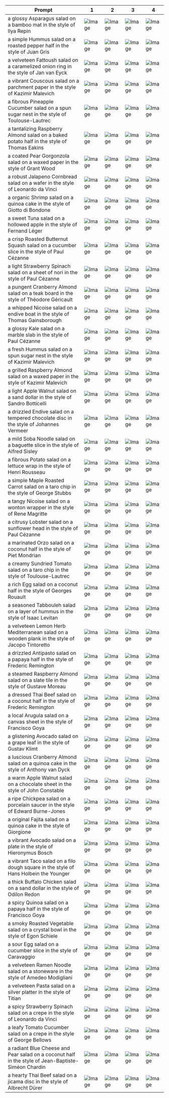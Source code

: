 | Prompt | 1 | 2 | 3 | 4 |
|-|-|-|-|-|
| a glossy Asparagus salad on a bamboo mat in the style of Ilya Repin | ![Image](https://salad-benchmark-public-assets.s3.us-east-2.amazonaws.com/sdxl/13c03d18-9d8d-46a7-b018-393f167a0369-0.jpg) | ![Image](https://salad-benchmark-public-assets.s3.us-east-2.amazonaws.com/sdxl/13c03d18-9d8d-46a7-b018-393f167a0369-1.jpg) | ![Image](https://salad-benchmark-public-assets.s3.us-east-2.amazonaws.com/sdxl/13c03d18-9d8d-46a7-b018-393f167a0369-2.jpg) | ![Image](https://salad-benchmark-public-assets.s3.us-east-2.amazonaws.com/sdxl/13c03d18-9d8d-46a7-b018-393f167a0369-3.jpg) |
| a simple Hummus salad on a roasted pepper half in the style of Juan Gris | ![Image](https://salad-benchmark-public-assets.s3.us-east-2.amazonaws.com/sdxl/096db426-2c36-44a9-82ad-89ee6ef875c7-0.jpg) | ![Image](https://salad-benchmark-public-assets.s3.us-east-2.amazonaws.com/sdxl/096db426-2c36-44a9-82ad-89ee6ef875c7-1.jpg) | ![Image](https://salad-benchmark-public-assets.s3.us-east-2.amazonaws.com/sdxl/096db426-2c36-44a9-82ad-89ee6ef875c7-2.jpg) | ![Image](https://salad-benchmark-public-assets.s3.us-east-2.amazonaws.com/sdxl/096db426-2c36-44a9-82ad-89ee6ef875c7-3.jpg) |
| a velveteen Fattoush salad on a caramelized onion ring in the style of Jan van Eyck | ![Image](https://salad-benchmark-public-assets.s3.us-east-2.amazonaws.com/sdxl/72db2579-0df4-43ef-bde0-fcc6492492ad-0.jpg) | ![Image](https://salad-benchmark-public-assets.s3.us-east-2.amazonaws.com/sdxl/72db2579-0df4-43ef-bde0-fcc6492492ad-1.jpg) | ![Image](https://salad-benchmark-public-assets.s3.us-east-2.amazonaws.com/sdxl/72db2579-0df4-43ef-bde0-fcc6492492ad-2.jpg) | ![Image](https://salad-benchmark-public-assets.s3.us-east-2.amazonaws.com/sdxl/72db2579-0df4-43ef-bde0-fcc6492492ad-3.jpg) |
| a vibrant Couscous salad on a parchment paper in the style of Kazimir Malevich | ![Image](https://salad-benchmark-public-assets.s3.us-east-2.amazonaws.com/sdxl/67ef4dbf-d87c-4a9c-be9c-262a8d0c5466-0.jpg) | ![Image](https://salad-benchmark-public-assets.s3.us-east-2.amazonaws.com/sdxl/67ef4dbf-d87c-4a9c-be9c-262a8d0c5466-1.jpg) | ![Image](https://salad-benchmark-public-assets.s3.us-east-2.amazonaws.com/sdxl/67ef4dbf-d87c-4a9c-be9c-262a8d0c5466-2.jpg) | ![Image](https://salad-benchmark-public-assets.s3.us-east-2.amazonaws.com/sdxl/67ef4dbf-d87c-4a9c-be9c-262a8d0c5466-3.jpg) |
| a fibrous Pineapple Cucumber salad on a spun sugar nest in the style of Toulouse-Lautrec | ![Image](https://salad-benchmark-public-assets.s3.us-east-2.amazonaws.com/sdxl/96ae5ec7-1dd1-485d-aba8-ed074c2809d9-0.jpg) | ![Image](https://salad-benchmark-public-assets.s3.us-east-2.amazonaws.com/sdxl/96ae5ec7-1dd1-485d-aba8-ed074c2809d9-1.jpg) | ![Image](https://salad-benchmark-public-assets.s3.us-east-2.amazonaws.com/sdxl/96ae5ec7-1dd1-485d-aba8-ed074c2809d9-2.jpg) | ![Image](https://salad-benchmark-public-assets.s3.us-east-2.amazonaws.com/sdxl/96ae5ec7-1dd1-485d-aba8-ed074c2809d9-3.jpg) |
| a tantalizing Raspberry Almond salad on a baked potato half in the style of Thomas Eakins | ![Image](https://salad-benchmark-public-assets.s3.us-east-2.amazonaws.com/sdxl/53babd06-cf5b-44fc-b87b-16c432d3ba86-0.jpg) | ![Image](https://salad-benchmark-public-assets.s3.us-east-2.amazonaws.com/sdxl/53babd06-cf5b-44fc-b87b-16c432d3ba86-1.jpg) | ![Image](https://salad-benchmark-public-assets.s3.us-east-2.amazonaws.com/sdxl/53babd06-cf5b-44fc-b87b-16c432d3ba86-2.jpg) | ![Image](https://salad-benchmark-public-assets.s3.us-east-2.amazonaws.com/sdxl/53babd06-cf5b-44fc-b87b-16c432d3ba86-3.jpg) |
| a coated Pear Gorgonzola salad on a waxed paper in the style of Grant Wood | ![Image](https://salad-benchmark-public-assets.s3.us-east-2.amazonaws.com/sdxl/86e058d6-2cda-4baa-972b-90bb470b46ba-0.jpg) | ![Image](https://salad-benchmark-public-assets.s3.us-east-2.amazonaws.com/sdxl/86e058d6-2cda-4baa-972b-90bb470b46ba-1.jpg) | ![Image](https://salad-benchmark-public-assets.s3.us-east-2.amazonaws.com/sdxl/86e058d6-2cda-4baa-972b-90bb470b46ba-2.jpg) | ![Image](https://salad-benchmark-public-assets.s3.us-east-2.amazonaws.com/sdxl/86e058d6-2cda-4baa-972b-90bb470b46ba-3.jpg) |
| a robust Jalapeno Cornbread salad on a wafer in the style of Leonardo da Vinci | ![Image](https://salad-benchmark-public-assets.s3.us-east-2.amazonaws.com/sdxl/a8489985-1d37-44e0-893e-ca90d29e282a-0.jpg) | ![Image](https://salad-benchmark-public-assets.s3.us-east-2.amazonaws.com/sdxl/a8489985-1d37-44e0-893e-ca90d29e282a-1.jpg) | ![Image](https://salad-benchmark-public-assets.s3.us-east-2.amazonaws.com/sdxl/a8489985-1d37-44e0-893e-ca90d29e282a-2.jpg) | ![Image](https://salad-benchmark-public-assets.s3.us-east-2.amazonaws.com/sdxl/a8489985-1d37-44e0-893e-ca90d29e282a-3.jpg) |
| a organic Shrimp salad on a quinoa cake in the style of Giotto di Bondone | ![Image](https://salad-benchmark-public-assets.s3.us-east-2.amazonaws.com/sdxl/425d02dc-26ec-4484-ad5a-a1399bd92ffe-0.jpg) | ![Image](https://salad-benchmark-public-assets.s3.us-east-2.amazonaws.com/sdxl/425d02dc-26ec-4484-ad5a-a1399bd92ffe-1.jpg) | ![Image](https://salad-benchmark-public-assets.s3.us-east-2.amazonaws.com/sdxl/425d02dc-26ec-4484-ad5a-a1399bd92ffe-2.jpg) | ![Image](https://salad-benchmark-public-assets.s3.us-east-2.amazonaws.com/sdxl/425d02dc-26ec-4484-ad5a-a1399bd92ffe-3.jpg) |
| a sweet Tuna salad on a hollowed apple in the style of Fernand Léger | ![Image](https://salad-benchmark-public-assets.s3.us-east-2.amazonaws.com/sdxl/bf3bc22d-bc28-4d35-998e-4f7e58dbe46c-0.jpg) | ![Image](https://salad-benchmark-public-assets.s3.us-east-2.amazonaws.com/sdxl/bf3bc22d-bc28-4d35-998e-4f7e58dbe46c-1.jpg) | ![Image](https://salad-benchmark-public-assets.s3.us-east-2.amazonaws.com/sdxl/bf3bc22d-bc28-4d35-998e-4f7e58dbe46c-2.jpg) | ![Image](https://salad-benchmark-public-assets.s3.us-east-2.amazonaws.com/sdxl/bf3bc22d-bc28-4d35-998e-4f7e58dbe46c-3.jpg) |
| a crisp Roasted Butternut Squash salad on a cucumber slice in the style of Paul Cézanne | ![Image](https://salad-benchmark-public-assets.s3.us-east-2.amazonaws.com/sdxl/f242ccfc-f892-46c7-9761-1009dc83db53-0.jpg) | ![Image](https://salad-benchmark-public-assets.s3.us-east-2.amazonaws.com/sdxl/f242ccfc-f892-46c7-9761-1009dc83db53-1.jpg) | ![Image](https://salad-benchmark-public-assets.s3.us-east-2.amazonaws.com/sdxl/f242ccfc-f892-46c7-9761-1009dc83db53-2.jpg) | ![Image](https://salad-benchmark-public-assets.s3.us-east-2.amazonaws.com/sdxl/f242ccfc-f892-46c7-9761-1009dc83db53-3.jpg) |
| a light Strawberry Spinach salad on a sheet of nori in the style of Paul Cézanne | ![Image](https://salad-benchmark-public-assets.s3.us-east-2.amazonaws.com/sdxl/21d52402-d0c5-4d8c-b9a1-73020eb19b7d-0.jpg) | ![Image](https://salad-benchmark-public-assets.s3.us-east-2.amazonaws.com/sdxl/21d52402-d0c5-4d8c-b9a1-73020eb19b7d-1.jpg) | ![Image](https://salad-benchmark-public-assets.s3.us-east-2.amazonaws.com/sdxl/21d52402-d0c5-4d8c-b9a1-73020eb19b7d-2.jpg) | ![Image](https://salad-benchmark-public-assets.s3.us-east-2.amazonaws.com/sdxl/21d52402-d0c5-4d8c-b9a1-73020eb19b7d-3.jpg) |
| a pungent Cranberry Almond salad on a teak board in the style of Théodore Géricault | ![Image](https://salad-benchmark-public-assets.s3.us-east-2.amazonaws.com/sdxl/abe1c91e-58f8-40a6-bc20-5a89ee5ccd3a-0.jpg) | ![Image](https://salad-benchmark-public-assets.s3.us-east-2.amazonaws.com/sdxl/abe1c91e-58f8-40a6-bc20-5a89ee5ccd3a-1.jpg) | ![Image](https://salad-benchmark-public-assets.s3.us-east-2.amazonaws.com/sdxl/abe1c91e-58f8-40a6-bc20-5a89ee5ccd3a-2.jpg) | ![Image](https://salad-benchmark-public-assets.s3.us-east-2.amazonaws.com/sdxl/abe1c91e-58f8-40a6-bc20-5a89ee5ccd3a-3.jpg) |
| a whipped Nicoise salad on a endive boat in the style of Thomas Gainsborough | ![Image](https://salad-benchmark-public-assets.s3.us-east-2.amazonaws.com/sdxl/48765b36-db49-40ab-95f2-d025ba92e6e3-0.jpg) | ![Image](https://salad-benchmark-public-assets.s3.us-east-2.amazonaws.com/sdxl/48765b36-db49-40ab-95f2-d025ba92e6e3-1.jpg) | ![Image](https://salad-benchmark-public-assets.s3.us-east-2.amazonaws.com/sdxl/48765b36-db49-40ab-95f2-d025ba92e6e3-2.jpg) | ![Image](https://salad-benchmark-public-assets.s3.us-east-2.amazonaws.com/sdxl/48765b36-db49-40ab-95f2-d025ba92e6e3-3.jpg) |
| a glossy Kale salad on a marble slab in the style of Paul Cézanne | ![Image](https://salad-benchmark-public-assets.s3.us-east-2.amazonaws.com/sdxl/2e11e95d-944c-42ee-be8e-4539c5cc843c-0.jpg) | ![Image](https://salad-benchmark-public-assets.s3.us-east-2.amazonaws.com/sdxl/2e11e95d-944c-42ee-be8e-4539c5cc843c-1.jpg) | ![Image](https://salad-benchmark-public-assets.s3.us-east-2.amazonaws.com/sdxl/2e11e95d-944c-42ee-be8e-4539c5cc843c-2.jpg) | ![Image](https://salad-benchmark-public-assets.s3.us-east-2.amazonaws.com/sdxl/2e11e95d-944c-42ee-be8e-4539c5cc843c-3.jpg) |
| a fresh Hummus salad on a spun sugar nest in the style of Kazimir Malevich | ![Image](https://salad-benchmark-public-assets.s3.us-east-2.amazonaws.com/sdxl/cf490129-d26e-439a-973e-c8577c1e954b-0.jpg) | ![Image](https://salad-benchmark-public-assets.s3.us-east-2.amazonaws.com/sdxl/cf490129-d26e-439a-973e-c8577c1e954b-1.jpg) | ![Image](https://salad-benchmark-public-assets.s3.us-east-2.amazonaws.com/sdxl/cf490129-d26e-439a-973e-c8577c1e954b-2.jpg) | ![Image](https://salad-benchmark-public-assets.s3.us-east-2.amazonaws.com/sdxl/cf490129-d26e-439a-973e-c8577c1e954b-3.jpg) |
| a grilled Raspberry Almond salad on a waxed paper in the style of Kazimir Malevich | ![Image](https://salad-benchmark-public-assets.s3.us-east-2.amazonaws.com/sdxl/1d3d8db6-bf5a-4393-9ca2-059a1db55ce5-0.jpg) | ![Image](https://salad-benchmark-public-assets.s3.us-east-2.amazonaws.com/sdxl/1d3d8db6-bf5a-4393-9ca2-059a1db55ce5-1.jpg) | ![Image](https://salad-benchmark-public-assets.s3.us-east-2.amazonaws.com/sdxl/1d3d8db6-bf5a-4393-9ca2-059a1db55ce5-2.jpg) | ![Image](https://salad-benchmark-public-assets.s3.us-east-2.amazonaws.com/sdxl/1d3d8db6-bf5a-4393-9ca2-059a1db55ce5-3.jpg) |
| a light Apple Walnut salad on a sand dollar in the style of Sandro Botticelli | ![Image](https://salad-benchmark-public-assets.s3.us-east-2.amazonaws.com/sdxl/3c7e56d7-66f4-490e-a0af-086eb0442c71-0.jpg) | ![Image](https://salad-benchmark-public-assets.s3.us-east-2.amazonaws.com/sdxl/3c7e56d7-66f4-490e-a0af-086eb0442c71-1.jpg) | ![Image](https://salad-benchmark-public-assets.s3.us-east-2.amazonaws.com/sdxl/3c7e56d7-66f4-490e-a0af-086eb0442c71-2.jpg) | ![Image](https://salad-benchmark-public-assets.s3.us-east-2.amazonaws.com/sdxl/3c7e56d7-66f4-490e-a0af-086eb0442c71-3.jpg) |
| a drizzled Endive salad on a tempered chocolate disc in the style of Johannes Vermeer | ![Image](https://salad-benchmark-public-assets.s3.us-east-2.amazonaws.com/sdxl/247296af-8a41-4174-80c8-af72441b1ded-0.jpg) | ![Image](https://salad-benchmark-public-assets.s3.us-east-2.amazonaws.com/sdxl/247296af-8a41-4174-80c8-af72441b1ded-1.jpg) | ![Image](https://salad-benchmark-public-assets.s3.us-east-2.amazonaws.com/sdxl/247296af-8a41-4174-80c8-af72441b1ded-2.jpg) | ![Image](https://salad-benchmark-public-assets.s3.us-east-2.amazonaws.com/sdxl/247296af-8a41-4174-80c8-af72441b1ded-3.jpg) |
| a mild Soba Noodle salad on a baguette slice in the style of Alfred Sisley | ![Image](https://salad-benchmark-public-assets.s3.us-east-2.amazonaws.com/sdxl/6d51d5db-1be6-4600-b4b7-012798c66e1b-0.jpg) | ![Image](https://salad-benchmark-public-assets.s3.us-east-2.amazonaws.com/sdxl/6d51d5db-1be6-4600-b4b7-012798c66e1b-1.jpg) | ![Image](https://salad-benchmark-public-assets.s3.us-east-2.amazonaws.com/sdxl/6d51d5db-1be6-4600-b4b7-012798c66e1b-2.jpg) | ![Image](https://salad-benchmark-public-assets.s3.us-east-2.amazonaws.com/sdxl/6d51d5db-1be6-4600-b4b7-012798c66e1b-3.jpg) |
| a fibrous Potato salad on a lettuce wrap in the style of Henri Rousseau | ![Image](https://salad-benchmark-public-assets.s3.us-east-2.amazonaws.com/sdxl/eb21ee17-62dc-4767-b19d-e4e2e0cb2dbf-0.jpg) | ![Image](https://salad-benchmark-public-assets.s3.us-east-2.amazonaws.com/sdxl/eb21ee17-62dc-4767-b19d-e4e2e0cb2dbf-1.jpg) | ![Image](https://salad-benchmark-public-assets.s3.us-east-2.amazonaws.com/sdxl/eb21ee17-62dc-4767-b19d-e4e2e0cb2dbf-2.jpg) | ![Image](https://salad-benchmark-public-assets.s3.us-east-2.amazonaws.com/sdxl/eb21ee17-62dc-4767-b19d-e4e2e0cb2dbf-3.jpg) |
| a simple Maple Roasted Carrot salad on a taro chip in the style of George Stubbs | ![Image](https://salad-benchmark-public-assets.s3.us-east-2.amazonaws.com/sdxl/1903c6e3-ce6b-4c3c-9641-8b82ef24294d-0.jpg) | ![Image](https://salad-benchmark-public-assets.s3.us-east-2.amazonaws.com/sdxl/1903c6e3-ce6b-4c3c-9641-8b82ef24294d-1.jpg) | ![Image](https://salad-benchmark-public-assets.s3.us-east-2.amazonaws.com/sdxl/1903c6e3-ce6b-4c3c-9641-8b82ef24294d-2.jpg) | ![Image](https://salad-benchmark-public-assets.s3.us-east-2.amazonaws.com/sdxl/1903c6e3-ce6b-4c3c-9641-8b82ef24294d-3.jpg) |
| a tangy Nicoise salad on a wonton wrapper in the style of Rene Magritte | ![Image](https://salad-benchmark-public-assets.s3.us-east-2.amazonaws.com/sdxl/960cfe8a-5652-4b20-a721-b3a2d3f81cbf-0.jpg) | ![Image](https://salad-benchmark-public-assets.s3.us-east-2.amazonaws.com/sdxl/960cfe8a-5652-4b20-a721-b3a2d3f81cbf-1.jpg) | ![Image](https://salad-benchmark-public-assets.s3.us-east-2.amazonaws.com/sdxl/960cfe8a-5652-4b20-a721-b3a2d3f81cbf-2.jpg) | ![Image](https://salad-benchmark-public-assets.s3.us-east-2.amazonaws.com/sdxl/960cfe8a-5652-4b20-a721-b3a2d3f81cbf-3.jpg) |
| a citrusy Lobster salad on a sunflower head in the style of Paul Cézanne | ![Image](https://salad-benchmark-public-assets.s3.us-east-2.amazonaws.com/sdxl/86d8ae83-a2b0-4125-aa85-0b664109c6f1-0.jpg) | ![Image](https://salad-benchmark-public-assets.s3.us-east-2.amazonaws.com/sdxl/86d8ae83-a2b0-4125-aa85-0b664109c6f1-1.jpg) | ![Image](https://salad-benchmark-public-assets.s3.us-east-2.amazonaws.com/sdxl/86d8ae83-a2b0-4125-aa85-0b664109c6f1-2.jpg) | ![Image](https://salad-benchmark-public-assets.s3.us-east-2.amazonaws.com/sdxl/86d8ae83-a2b0-4125-aa85-0b664109c6f1-3.jpg) |
| a marinated Orzo salad on a coconut half in the style of Piet Mondrian | ![Image](https://salad-benchmark-public-assets.s3.us-east-2.amazonaws.com/sdxl/ba38015e-aab8-4743-9d06-4144fbdd2faa-0.jpg) | ![Image](https://salad-benchmark-public-assets.s3.us-east-2.amazonaws.com/sdxl/ba38015e-aab8-4743-9d06-4144fbdd2faa-1.jpg) | ![Image](https://salad-benchmark-public-assets.s3.us-east-2.amazonaws.com/sdxl/ba38015e-aab8-4743-9d06-4144fbdd2faa-2.jpg) | ![Image](https://salad-benchmark-public-assets.s3.us-east-2.amazonaws.com/sdxl/ba38015e-aab8-4743-9d06-4144fbdd2faa-3.jpg) |
| a creamy Sundried Tomato salad on a taro chip in the style of Toulouse-Lautrec | ![Image](https://salad-benchmark-public-assets.s3.us-east-2.amazonaws.com/sdxl/2c396baa-de30-486d-b42a-d33917b9bbc3-0.jpg) | ![Image](https://salad-benchmark-public-assets.s3.us-east-2.amazonaws.com/sdxl/2c396baa-de30-486d-b42a-d33917b9bbc3-1.jpg) | ![Image](https://salad-benchmark-public-assets.s3.us-east-2.amazonaws.com/sdxl/2c396baa-de30-486d-b42a-d33917b9bbc3-2.jpg) | ![Image](https://salad-benchmark-public-assets.s3.us-east-2.amazonaws.com/sdxl/2c396baa-de30-486d-b42a-d33917b9bbc3-3.jpg) |
| a rich Egg salad on a coconut half in the style of Georges Rouault | ![Image](https://salad-benchmark-public-assets.s3.us-east-2.amazonaws.com/sdxl/780f96e0-5bb0-42c3-a6ea-a22cbcbe0870-0.jpg) | ![Image](https://salad-benchmark-public-assets.s3.us-east-2.amazonaws.com/sdxl/780f96e0-5bb0-42c3-a6ea-a22cbcbe0870-1.jpg) | ![Image](https://salad-benchmark-public-assets.s3.us-east-2.amazonaws.com/sdxl/780f96e0-5bb0-42c3-a6ea-a22cbcbe0870-2.jpg) | ![Image](https://salad-benchmark-public-assets.s3.us-east-2.amazonaws.com/sdxl/780f96e0-5bb0-42c3-a6ea-a22cbcbe0870-3.jpg) |
| a seasoned Tabbouleh salad on a layer of hummus in the style of Isaac Levitan | ![Image](https://salad-benchmark-public-assets.s3.us-east-2.amazonaws.com/sdxl/16cbd639-e63d-4b76-9dff-a7329de94b20-0.jpg) | ![Image](https://salad-benchmark-public-assets.s3.us-east-2.amazonaws.com/sdxl/16cbd639-e63d-4b76-9dff-a7329de94b20-1.jpg) | ![Image](https://salad-benchmark-public-assets.s3.us-east-2.amazonaws.com/sdxl/16cbd639-e63d-4b76-9dff-a7329de94b20-2.jpg) | ![Image](https://salad-benchmark-public-assets.s3.us-east-2.amazonaws.com/sdxl/16cbd639-e63d-4b76-9dff-a7329de94b20-3.jpg) |
| a velveteen Lemon Herb Mediterranean salad on a wooden plank in the style of Jacopo Tintoretto | ![Image](https://salad-benchmark-public-assets.s3.us-east-2.amazonaws.com/sdxl/b6fab7eb-e324-46e1-bd3c-041c832bfe33-0.jpg) | ![Image](https://salad-benchmark-public-assets.s3.us-east-2.amazonaws.com/sdxl/b6fab7eb-e324-46e1-bd3c-041c832bfe33-1.jpg) | ![Image](https://salad-benchmark-public-assets.s3.us-east-2.amazonaws.com/sdxl/b6fab7eb-e324-46e1-bd3c-041c832bfe33-2.jpg) | ![Image](https://salad-benchmark-public-assets.s3.us-east-2.amazonaws.com/sdxl/b6fab7eb-e324-46e1-bd3c-041c832bfe33-3.jpg) |
| a drizzled Antipasto salad on a papaya half in the style of Frederic Remington | ![Image](https://salad-benchmark-public-assets.s3.us-east-2.amazonaws.com/sdxl/2a1a3212-e5bd-4761-a453-c0784dd92a67-0.jpg) | ![Image](https://salad-benchmark-public-assets.s3.us-east-2.amazonaws.com/sdxl/2a1a3212-e5bd-4761-a453-c0784dd92a67-1.jpg) | ![Image](https://salad-benchmark-public-assets.s3.us-east-2.amazonaws.com/sdxl/2a1a3212-e5bd-4761-a453-c0784dd92a67-2.jpg) | ![Image](https://salad-benchmark-public-assets.s3.us-east-2.amazonaws.com/sdxl/2a1a3212-e5bd-4761-a453-c0784dd92a67-3.jpg) |
| a steamed Raspberry Almond salad on a slate tile in the style of Gustave Moreau | ![Image](https://salad-benchmark-public-assets.s3.us-east-2.amazonaws.com/sdxl/3a4e4df8-5c22-445b-ae87-777691f255bf-0.jpg) | ![Image](https://salad-benchmark-public-assets.s3.us-east-2.amazonaws.com/sdxl/3a4e4df8-5c22-445b-ae87-777691f255bf-1.jpg) | ![Image](https://salad-benchmark-public-assets.s3.us-east-2.amazonaws.com/sdxl/3a4e4df8-5c22-445b-ae87-777691f255bf-2.jpg) | ![Image](https://salad-benchmark-public-assets.s3.us-east-2.amazonaws.com/sdxl/3a4e4df8-5c22-445b-ae87-777691f255bf-3.jpg) |
| a dressed Thai Beef salad on a coconut half in the style of Frederic Remington | ![Image](https://salad-benchmark-public-assets.s3.us-east-2.amazonaws.com/sdxl/979779da-ab16-410f-abc4-f0763d1a9c29-0.jpg) | ![Image](https://salad-benchmark-public-assets.s3.us-east-2.amazonaws.com/sdxl/979779da-ab16-410f-abc4-f0763d1a9c29-1.jpg) | ![Image](https://salad-benchmark-public-assets.s3.us-east-2.amazonaws.com/sdxl/979779da-ab16-410f-abc4-f0763d1a9c29-2.jpg) | ![Image](https://salad-benchmark-public-assets.s3.us-east-2.amazonaws.com/sdxl/979779da-ab16-410f-abc4-f0763d1a9c29-3.jpg) |
| a local Arugula salad on a canvas sheet in the style of Francisco Goya | ![Image](https://salad-benchmark-public-assets.s3.us-east-2.amazonaws.com/sdxl/86f6c7b0-f8aa-4093-af0c-d8049e81bc41-0.jpg) | ![Image](https://salad-benchmark-public-assets.s3.us-east-2.amazonaws.com/sdxl/86f6c7b0-f8aa-4093-af0c-d8049e81bc41-1.jpg) | ![Image](https://salad-benchmark-public-assets.s3.us-east-2.amazonaws.com/sdxl/86f6c7b0-f8aa-4093-af0c-d8049e81bc41-2.jpg) | ![Image](https://salad-benchmark-public-assets.s3.us-east-2.amazonaws.com/sdxl/86f6c7b0-f8aa-4093-af0c-d8049e81bc41-3.jpg) |
| a glistening Avocado salad on a grape leaf in the style of Gustav Klimt | ![Image](https://salad-benchmark-public-assets.s3.us-east-2.amazonaws.com/sdxl/d1f60d0d-8720-41cd-8a2a-2eda1a85c9c5-0.jpg) | ![Image](https://salad-benchmark-public-assets.s3.us-east-2.amazonaws.com/sdxl/d1f60d0d-8720-41cd-8a2a-2eda1a85c9c5-1.jpg) | ![Image](https://salad-benchmark-public-assets.s3.us-east-2.amazonaws.com/sdxl/d1f60d0d-8720-41cd-8a2a-2eda1a85c9c5-2.jpg) | ![Image](https://salad-benchmark-public-assets.s3.us-east-2.amazonaws.com/sdxl/d1f60d0d-8720-41cd-8a2a-2eda1a85c9c5-3.jpg) |
| a luscious Cranberry Almond salad on a quinoa cake in the style of Anthony van Dyck | ![Image](https://salad-benchmark-public-assets.s3.us-east-2.amazonaws.com/sdxl/1b9f727a-97da-4712-aaa1-07a0e6509f51-0.jpg) | ![Image](https://salad-benchmark-public-assets.s3.us-east-2.amazonaws.com/sdxl/1b9f727a-97da-4712-aaa1-07a0e6509f51-1.jpg) | ![Image](https://salad-benchmark-public-assets.s3.us-east-2.amazonaws.com/sdxl/1b9f727a-97da-4712-aaa1-07a0e6509f51-2.jpg) | ![Image](https://salad-benchmark-public-assets.s3.us-east-2.amazonaws.com/sdxl/1b9f727a-97da-4712-aaa1-07a0e6509f51-3.jpg) |
| a warm Apple Walnut salad on a chocolate sheet in the style of John Constable | ![Image](https://salad-benchmark-public-assets.s3.us-east-2.amazonaws.com/sdxl/b3aa460a-eac2-4bfa-8d51-465ae3b1eb29-0.jpg) | ![Image](https://salad-benchmark-public-assets.s3.us-east-2.amazonaws.com/sdxl/b3aa460a-eac2-4bfa-8d51-465ae3b1eb29-1.jpg) | ![Image](https://salad-benchmark-public-assets.s3.us-east-2.amazonaws.com/sdxl/b3aa460a-eac2-4bfa-8d51-465ae3b1eb29-2.jpg) | ![Image](https://salad-benchmark-public-assets.s3.us-east-2.amazonaws.com/sdxl/b3aa460a-eac2-4bfa-8d51-465ae3b1eb29-3.jpg) |
| a ripe Chickpea salad on a porcelain saucer in the style of Edward Burne-Jones | ![Image](https://salad-benchmark-public-assets.s3.us-east-2.amazonaws.com/sdxl/ceecb539-5c71-410c-a77e-670eb2aa5610-0.jpg) | ![Image](https://salad-benchmark-public-assets.s3.us-east-2.amazonaws.com/sdxl/ceecb539-5c71-410c-a77e-670eb2aa5610-1.jpg) | ![Image](https://salad-benchmark-public-assets.s3.us-east-2.amazonaws.com/sdxl/ceecb539-5c71-410c-a77e-670eb2aa5610-2.jpg) | ![Image](https://salad-benchmark-public-assets.s3.us-east-2.amazonaws.com/sdxl/ceecb539-5c71-410c-a77e-670eb2aa5610-3.jpg) |
| a original Fajita salad on a quinoa cake in the style of Giorgione | ![Image](https://salad-benchmark-public-assets.s3.us-east-2.amazonaws.com/sdxl/52f039b6-26ed-414c-be53-b68e0b15aefe-0.jpg) | ![Image](https://salad-benchmark-public-assets.s3.us-east-2.amazonaws.com/sdxl/52f039b6-26ed-414c-be53-b68e0b15aefe-1.jpg) | ![Image](https://salad-benchmark-public-assets.s3.us-east-2.amazonaws.com/sdxl/52f039b6-26ed-414c-be53-b68e0b15aefe-2.jpg) | ![Image](https://salad-benchmark-public-assets.s3.us-east-2.amazonaws.com/sdxl/52f039b6-26ed-414c-be53-b68e0b15aefe-3.jpg) |
| a vibrant Avocado salad on a plate in the style of Hieronymus Bosch | ![Image](https://salad-benchmark-public-assets.s3.us-east-2.amazonaws.com/sdxl/8710b15a-8091-4ed8-8765-9588e41a5ee8-0.jpg) | ![Image](https://salad-benchmark-public-assets.s3.us-east-2.amazonaws.com/sdxl/8710b15a-8091-4ed8-8765-9588e41a5ee8-1.jpg) | ![Image](https://salad-benchmark-public-assets.s3.us-east-2.amazonaws.com/sdxl/8710b15a-8091-4ed8-8765-9588e41a5ee8-2.jpg) | ![Image](https://salad-benchmark-public-assets.s3.us-east-2.amazonaws.com/sdxl/8710b15a-8091-4ed8-8765-9588e41a5ee8-3.jpg) |
| a vibrant Taco salad on a filo dough square in the style of Hans Holbein the Younger | ![Image](https://salad-benchmark-public-assets.s3.us-east-2.amazonaws.com/sdxl/9c3a3c44-3267-4b34-ac9e-df0a7080cd0f-0.jpg) | ![Image](https://salad-benchmark-public-assets.s3.us-east-2.amazonaws.com/sdxl/9c3a3c44-3267-4b34-ac9e-df0a7080cd0f-1.jpg) | ![Image](https://salad-benchmark-public-assets.s3.us-east-2.amazonaws.com/sdxl/9c3a3c44-3267-4b34-ac9e-df0a7080cd0f-2.jpg) | ![Image](https://salad-benchmark-public-assets.s3.us-east-2.amazonaws.com/sdxl/9c3a3c44-3267-4b34-ac9e-df0a7080cd0f-3.jpg) |
| a thick Buffalo Chicken salad on a sand dollar in the style of Odilon Redon | ![Image](https://salad-benchmark-public-assets.s3.us-east-2.amazonaws.com/sdxl/6b6b6634-e543-4305-960b-279c3ea2a9ac-0.jpg) | ![Image](https://salad-benchmark-public-assets.s3.us-east-2.amazonaws.com/sdxl/6b6b6634-e543-4305-960b-279c3ea2a9ac-1.jpg) | ![Image](https://salad-benchmark-public-assets.s3.us-east-2.amazonaws.com/sdxl/6b6b6634-e543-4305-960b-279c3ea2a9ac-2.jpg) | ![Image](https://salad-benchmark-public-assets.s3.us-east-2.amazonaws.com/sdxl/6b6b6634-e543-4305-960b-279c3ea2a9ac-3.jpg) |
| a spicy Quinoa salad on a papaya half in the style of Francisco Goya | ![Image](https://salad-benchmark-public-assets.s3.us-east-2.amazonaws.com/sdxl/249910d3-ef02-4039-83ac-bfa96ff92dc4-0.jpg) | ![Image](https://salad-benchmark-public-assets.s3.us-east-2.amazonaws.com/sdxl/249910d3-ef02-4039-83ac-bfa96ff92dc4-1.jpg) | ![Image](https://salad-benchmark-public-assets.s3.us-east-2.amazonaws.com/sdxl/249910d3-ef02-4039-83ac-bfa96ff92dc4-2.jpg) | ![Image](https://salad-benchmark-public-assets.s3.us-east-2.amazonaws.com/sdxl/249910d3-ef02-4039-83ac-bfa96ff92dc4-3.jpg) |
| a smoky Roasted Vegetable salad on a crystal bowl in the style of Egon Schiele | ![Image](https://salad-benchmark-public-assets.s3.us-east-2.amazonaws.com/sdxl/fc0f1abf-3087-40b3-8531-ce089fef4450-0.jpg) | ![Image](https://salad-benchmark-public-assets.s3.us-east-2.amazonaws.com/sdxl/fc0f1abf-3087-40b3-8531-ce089fef4450-1.jpg) | ![Image](https://salad-benchmark-public-assets.s3.us-east-2.amazonaws.com/sdxl/fc0f1abf-3087-40b3-8531-ce089fef4450-2.jpg) | ![Image](https://salad-benchmark-public-assets.s3.us-east-2.amazonaws.com/sdxl/fc0f1abf-3087-40b3-8531-ce089fef4450-3.jpg) |
| a sour Egg salad on a cucumber slice in the style of Caravaggio | ![Image](https://salad-benchmark-public-assets.s3.us-east-2.amazonaws.com/sdxl/ebb285e5-f648-4529-83a0-72fa1afe8df5-0.jpg) | ![Image](https://salad-benchmark-public-assets.s3.us-east-2.amazonaws.com/sdxl/ebb285e5-f648-4529-83a0-72fa1afe8df5-1.jpg) | ![Image](https://salad-benchmark-public-assets.s3.us-east-2.amazonaws.com/sdxl/ebb285e5-f648-4529-83a0-72fa1afe8df5-2.jpg) | ![Image](https://salad-benchmark-public-assets.s3.us-east-2.amazonaws.com/sdxl/ebb285e5-f648-4529-83a0-72fa1afe8df5-3.jpg) |
| a velveteen Ramen Noodle salad on a stoneware in the style of Amedeo Modigliani | ![Image](https://salad-benchmark-public-assets.s3.us-east-2.amazonaws.com/sdxl/51bd2f79-6cb7-4c32-ab0f-d5f883b4b2e4-0.jpg) | ![Image](https://salad-benchmark-public-assets.s3.us-east-2.amazonaws.com/sdxl/51bd2f79-6cb7-4c32-ab0f-d5f883b4b2e4-1.jpg) | ![Image](https://salad-benchmark-public-assets.s3.us-east-2.amazonaws.com/sdxl/51bd2f79-6cb7-4c32-ab0f-d5f883b4b2e4-2.jpg) | ![Image](https://salad-benchmark-public-assets.s3.us-east-2.amazonaws.com/sdxl/51bd2f79-6cb7-4c32-ab0f-d5f883b4b2e4-3.jpg) |
| a velveteen Pasta salad on a silver platter in the style of Titian | ![Image](https://salad-benchmark-public-assets.s3.us-east-2.amazonaws.com/sdxl/324f7cc8-b071-4600-bfe9-135a0a03fad3-0.jpg) | ![Image](https://salad-benchmark-public-assets.s3.us-east-2.amazonaws.com/sdxl/324f7cc8-b071-4600-bfe9-135a0a03fad3-1.jpg) | ![Image](https://salad-benchmark-public-assets.s3.us-east-2.amazonaws.com/sdxl/324f7cc8-b071-4600-bfe9-135a0a03fad3-2.jpg) | ![Image](https://salad-benchmark-public-assets.s3.us-east-2.amazonaws.com/sdxl/324f7cc8-b071-4600-bfe9-135a0a03fad3-3.jpg) |
| a spicy Strawberry Spinach salad on a crepe in the style of Leonardo da Vinci | ![Image](https://salad-benchmark-public-assets.s3.us-east-2.amazonaws.com/sdxl/3144989b-dc82-435b-b97c-399e5c940293-0.jpg) | ![Image](https://salad-benchmark-public-assets.s3.us-east-2.amazonaws.com/sdxl/3144989b-dc82-435b-b97c-399e5c940293-1.jpg) | ![Image](https://salad-benchmark-public-assets.s3.us-east-2.amazonaws.com/sdxl/3144989b-dc82-435b-b97c-399e5c940293-2.jpg) | ![Image](https://salad-benchmark-public-assets.s3.us-east-2.amazonaws.com/sdxl/3144989b-dc82-435b-b97c-399e5c940293-3.jpg) |
| a leafy Tomato Cucumber salad on a crepe in the style of George Bellows | ![Image](https://salad-benchmark-public-assets.s3.us-east-2.amazonaws.com/sdxl/90d9facf-165a-4247-9cd4-df4b3045922c-0.jpg) | ![Image](https://salad-benchmark-public-assets.s3.us-east-2.amazonaws.com/sdxl/90d9facf-165a-4247-9cd4-df4b3045922c-1.jpg) | ![Image](https://salad-benchmark-public-assets.s3.us-east-2.amazonaws.com/sdxl/90d9facf-165a-4247-9cd4-df4b3045922c-2.jpg) | ![Image](https://salad-benchmark-public-assets.s3.us-east-2.amazonaws.com/sdxl/90d9facf-165a-4247-9cd4-df4b3045922c-3.jpg) |
| a radiant Blue Cheese and Pear salad on a coconut half in the style of Jean-Baptiste-Siméon Chardin | ![Image](https://salad-benchmark-public-assets.s3.us-east-2.amazonaws.com/sdxl/dcfe70b7-d566-461a-a6d3-e712410ad72d-0.jpg) | ![Image](https://salad-benchmark-public-assets.s3.us-east-2.amazonaws.com/sdxl/dcfe70b7-d566-461a-a6d3-e712410ad72d-1.jpg) | ![Image](https://salad-benchmark-public-assets.s3.us-east-2.amazonaws.com/sdxl/dcfe70b7-d566-461a-a6d3-e712410ad72d-2.jpg) | ![Image](https://salad-benchmark-public-assets.s3.us-east-2.amazonaws.com/sdxl/dcfe70b7-d566-461a-a6d3-e712410ad72d-3.jpg) |
| a hearty Thai Beef salad on a jicama disc in the style of Albrecht Dürer | ![Image](https://salad-benchmark-public-assets.s3.us-east-2.amazonaws.com/sdxl/8ef4feb3-3900-4c21-8d29-a1cd6c800cb7-0.jpg) | ![Image](https://salad-benchmark-public-assets.s3.us-east-2.amazonaws.com/sdxl/8ef4feb3-3900-4c21-8d29-a1cd6c800cb7-1.jpg) | ![Image](https://salad-benchmark-public-assets.s3.us-east-2.amazonaws.com/sdxl/8ef4feb3-3900-4c21-8d29-a1cd6c800cb7-2.jpg) | ![Image](https://salad-benchmark-public-assets.s3.us-east-2.amazonaws.com/sdxl/8ef4feb3-3900-4c21-8d29-a1cd6c800cb7-3.jpg) |
